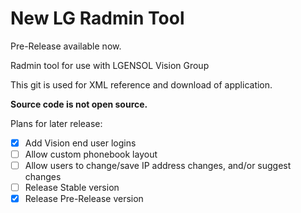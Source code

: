 # New LG Radmin Tool
Pre-Release available now.

Radmin tool for use with LGENSOL Vision Group

This git is used for XML reference and download of application.  

**Source code is not open source.**

Plans for later release:
- [x] Add Vision end user logins
- [ ] Allow custom phonebook layout
- [ ] Allow users to change/save IP address changes, and/or suggest changes
- [ ] Release Stable version
- [x] Release Pre-Release version
